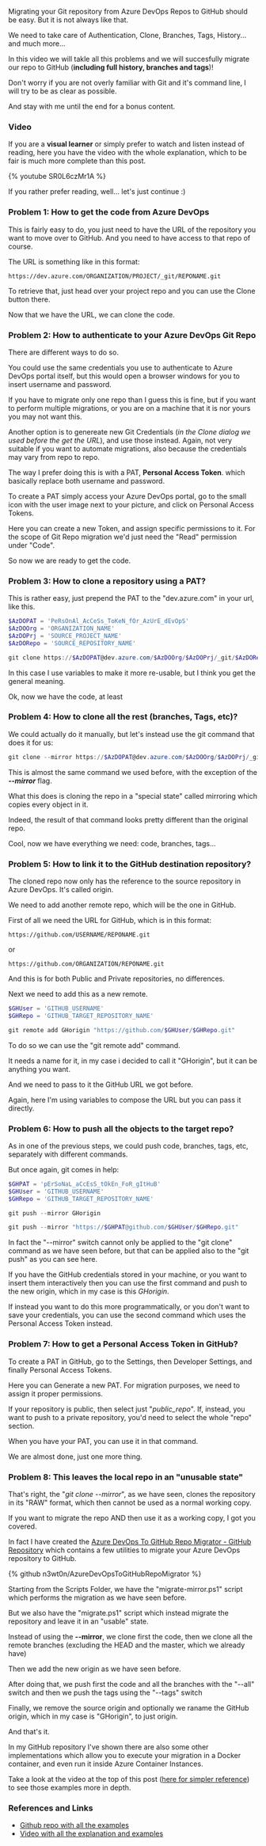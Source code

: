 Migrating your Git repository from Azure DevOps Repos to GitHub should be easy. But it is not always like that.

We need to take care of Authentication, Clone, Branches, Tags, History... and much more... 

In this video we will takle all this problems and we will succesfully migrate our repo to GitHub (__including full history, branches and tags__)!

Don't worry if you are not overly familiar with Git and it's command line, I will try to be as clear as possible.

And stay with me until the end for a bonus content.

### Video

If you are a __visual learner__ or simply prefer to watch and listen instead of reading, here you have the video with the whole explanation, which to be fair is much more complete than this post.

{% youtube SR0L6czMr1A %}

If you rather prefer reading, well... let's just continue :) 

### Problem 1: How to get the code from Azure DevOps

This is fairly easy to do, you just need to have the URL of the repository you want to move over to GitHub. And you need to have access to that repo of course.

The URL is something like in this format:

```
https://dev.azure.com/ORGANIZATION/PROJECT/_git/REPONAME.git
```

To retrieve that, just head over your project repo and you can use the Clone button there.

Now that we have the URL, we can clone the code.

### Problem 2: How to authenticate to your Azure DevOps Git Repo

There are different ways to do so.

You could use the same credentials you use to authenticate to Azure DevOps portal itself, but this would open a browser windows for you to insert username and password. 

If you have to migrate only one repo than I guess this is fine, but if you want to perform multiple migrations, or you are on a machine that it is nor yours you may not want this.

Another option is to genereate new Git Credentials (_in the Clone dialog we used before the get the URL_), and use those instead. Again, not very suitable if you want to automate migrations, also because the credentials may vary from repo to repo.

The way I prefer doing this is with a PAT, __Personal Access Token__. which basically replace both username and password.

To create a PAT simply access your Azure DevOps portal, go to the small icon with the user image next to your picture, and click on Personal Access Tokens.

Here you can create a new Token, and assign specific permissions to it. For the scope of Git Repo migration we'd just need the "Read" permission under "Code".

So now we are ready to get the code.

### Problem 3: How to clone a repository using a PAT?

This is rather easy, just prepend the PAT to the "dev.azure.com" in your url, like this.

```PowerShell
$AzDOPAT = 'PeRsOnAl_AcCeSs_ToKeN_fOr_AzUrE_dEvOpS'
$AzDOOrg = 'ORGANIZATION_NAME'
$AzDOPrj = 'SOURCE_PROJECT_NAME'
$AzDORepo = 'SOURCE_REPOSITORY_NAME'

git clone https://$AzDOPAT@dev.azure.com/$AzDOOrg/$AzDOPrj/_git/$AzDORepo .
```

In this case I use variables to make it more re-usable, but I think you get the general meaning.

Ok, now we have the code, at least

### Problem 4: How to clone all the rest (branches, Tags, etc)?

We could actually do it manually, but let's instead use the git command that does it for us:

```PowerShell
git clone --mirror https://$AzDOPAT@dev.azure.com/$AzDOOrg/$AzDOPrj/_git/$AzDORepo .
```

This is almost the same command we used before, with the exception of the ___--mirror___ flag.

What this does is cloning the repo in a "special state" called mirroring which copies every object in it.

Indeed, the result of that command looks pretty different than the original repo.

Cool, now we have everything we need: code, branches, tags...

### Problem 5: How to link it to the GitHub destination repository?

The cloned repo now only has the reference to the source repository in Azure DevOps. It's called origin.

We need to add another remote repo, which will be the one in GitHub.

First of all we need the URL for GitHub, which is in this format:

```
https://github.com/USERNAME/REPONAME.git
```

or

```
https://github.com/ORGANIZATION/REPONAME.git
```

And this is for both Public and Private repositories, no differences.

Next we need to add this as a new remote.

```PowerShell
$GHUser = 'GITHUB_USERNAME'
$GHRepo = 'GITHUB_TARGET_REPOSITORY_NAME'

git remote add GHorigin "https://github.com/$GHUser/$GHRepo.git"
```

To do so we can use the "git remote add" command.

It needs a name for it, in my case i decided to call it "GHorigin", but it can be anything you want.

And we need to pass to it the GitHub URL we got before.

Again, here I'm using variables to compose the URL but you can pass it directly.

### Problem 6: How to push all the objects to the target repo?

As in one of the previous steps, we could push code, branches, tags, etc, separately with different commands.

But once again, git comes in help:

```PowerShell
$GHPAT = 'pErSoNaL_aCcEsS_tOkEn_FoR_gItHuB'
$GHUser = 'GITHUB_USERNAME'
$GHRepo = 'GITHUB_TARGET_REPOSITORY_NAME'

git push --mirror GHorigin

git push --mirror "https://$GHPAT@github.com/$GHUser/$GHRepo.git"
```

In fact the "--mirror" switch cannot only be applied to the "git clone" command as we have seen before, but that can be applied also to the "git push" as you can see here.

If you have the GitHub credentials stored in your machine, or you want to insert them interactively then you can use the first command and push to the new origin, which in my case is this _GHorigin_.

If instead you want to do this more programmatically, or you don't want to save your credentials, you can use the second command which uses the Personal Access Token instead.

### Problem 7: How to get a Personal Access Token in GitHub?

To create a PAT in GitHub, go to the Settings, then Developer Settings, and finally Personal Access Tokens.

Here you can Generate a new PAT. For migration purposes, we need to assign it proper permissions.

If your repository is public, then select just "_public_repo_". If, instead, you want to push to a private repository, you'd need to select the whole "repo" section.

When you have your PAT, you can use it in that command.

We are almost done, just one more thing.

### Problem 8: This leaves the local repo in an "unusable state"

That's right, the "_git clone --mirror_", as we have seen, clones the repository in its "RAW" format, which then cannot be used as a normal working copy.

If you want to migrate the repo AND then use it as a working copy, I got you covered.

In fact I have created the [Azure DevOps To GitHub Repo Migrator - GitHub Repository](https://github.com/n3wt0n/AzureDevOpsToGitHubRepoMigrator) which contains a few utilities to migrate your Azure DevOps repository to GitHub.

{% github n3wt0n/AzureDevOpsToGitHubRepoMigrator %}

Starting from the Scripts Folder, we have the "migrate-mirror.ps1" script which performs the migration as we have seen before.

But we also have the "migrate.ps1" script which instead migrate the repository and leave it in an "usable" state.

Instead of using the __--mirror__, we clone first the code, then we clone all the remote branches (excluding the HEAD and the master, which we already have)

Then we add the new origin as we have seen before.

After doing that, we push first the code and all the branches with the "--all" switch and then we push the tags using the "--tags" switch

Finally, we remove the source origin and optionally we raname the GitHub origin, which in my case is "GHorigin", to just origin.

And that's it.

In my GitHub repository I've shown there are also some other implementations which allow you to execute your migration in a Docker container, and even run it inside Azure Container Instances. 

Take a look at the video at the top of this post ([here for simpler reference](https://youtu.be/SR0L6czMr1A)) to see those examples more in depth.

### References and Links

- [Github repo with all the examples](https://github.com/n3wt0n/AzureDevOpsToGitHubRepoMigrator)
- [Video with all the explanation and examples](https://youtu.be/SR0L6czMr1A)